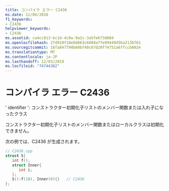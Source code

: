 ```yaml
---
title: コンパイラ エラー C2436
ms.date: 11/04/2016
f1_keywords:
- C2436
helpviewer_keywords:
- C2436
ms.assetid: ca4cc813-bc1d-4c0a-9a2c-3a5fe673d084
ms.openlocfilehash: 2fd910f18e8d863c6894a7fe99449d5ba213bf61
ms.sourcegitcommit: 16fa847794b60bf40c67d20f74751a67fccb602e
ms.translationtype: MT
ms.contentlocale: ja-JP
ms.lasthandoff: 12/03/2019
ms.locfileid: "74744382"
---
```

# <a name="compiler-error-c2436"></a>コンパイラ エラー C2436

' identifier ': コンストラクター初期化子リストのメンバー関数または入れ子になったクラス

コンストラクター初期化子リストのメンバー関数またはローカルクラスは初期化できません。

次の例では、C2436 が生成されます。

```cpp
// C2436.cpp
struct S{
   int f();
   struct Inner{
      int i;
   };
   S():f(10), Inner(0){}   // C2436
};
```
